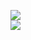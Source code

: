 [![](https://img.shields.io/badge/Made%20With-Github%20Spray-lightgrey.svg?style=for-the-badge&logo=github)](https://github.com/Annihil/github-spray#14872)  
[![](https://i.imgur.com/2DrTn0Z.gif)](https://github.com/Annihil/github-spray)